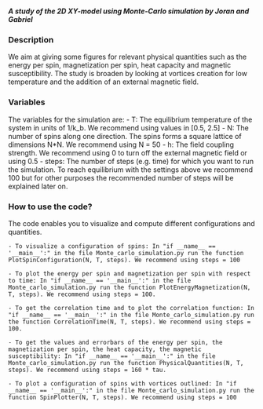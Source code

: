 ##### A study of the 2D XY-model using Monte-Carlo simulation by Joran and Gabriel #####

### Description ###

We aim at giving some figures for relevant physical quantities such as the energy per spin, magnetization per spin, heat capacity and magnetic susceptibility. The study is broaden by looking at vortices creation for low temperature and the addition of an external magnetic field.

### Variables ###

The variables for the simulation are:
    - T: The equilibrium temperature of the system in units of 1/k_b. We recommend using values in [0.5, 2.5]
    - N: The number of spins along one direction. The spins forms a square lattice of dimensions N*N. We recommend using N = 50
    - h: The field coupling strength. We recommend using 0 to turn off the external magnetic field or using 0.5
    - steps: The number of steps (e.g. time) for which you want to run the simulation. To reach equilibrium with the settings above we recommend 100 but for other purposes the recommended number of steps will be explained later on.

### How to use the code? ###

The code enables you to visualize and compute different configurations and quantities.

    - To visualize a configuration of spins: In "if __name__ == '__main__':" in the file Monte_carlo_simulation.py run the function PlotSpinConfiguration(N, T, steps). We recommend using steps = 100

    - To plot the energy per spin and magnetization per spin with respect to time: In "if __name__ == '__main__':" in the file Monte_carlo_simulation.py run the function PlotEnergyMagnetization(N, T, steps). We recommend using steps = 100.

    - To get the correlation time and to plot the correlation function: In "if __name__ == '__main__':" in the file Monte_carlo_simulation.py run the function CorrelationTime(N, T, steps). We recommend using steps = 100.

    - To get the values and errorbars of the energy per spin, the magnetization per spin, the heat capacity, the magnetic susceptibility: In "if __name__ == '__main__':" in the file Monte_carlo_simulation.py run the function PhysicalQuantities(N, T, steps). We recommend using steps = 160 * tau. 

    - To plot a configuration of spins with vortices outlined: In "if __name__ == '__main__':" in the file Monte_carlo_simulation.py run the function SpinPlotter(N, T, steps). We recommend using steps = 100

